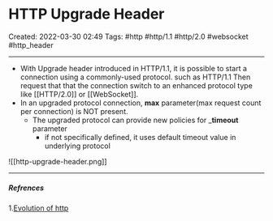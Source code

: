 # HTTP Upgrade Header
Created: 2022-03-30 02:49
Tags: #http #http/1.1 #http/2.0 #websocket #http_header
____


- With Upgrade header introduced in HTTP/1.1, it is possible to start a connection using a commonly-used protocol. such as HTTP/1.1 
Then request that that the connection switch to an enhanced protocol type like [[HTTP/2.0]] or [[WebSocket]].
- In an upgraded protocol connection, __max__ parameter(max request count per connection) is NOT present.
	- The upgraded protocol can provide new policies for ___timeout__ parameter
		- if not specifically defined, it uses default timeout value in underlying protocol

![[http-upgrade-header.png]]
_____
##### Refrences
1.[Evolution of http](https://medium.com/platform-engineer/evolution-of-http-69cfe6531ba0)



